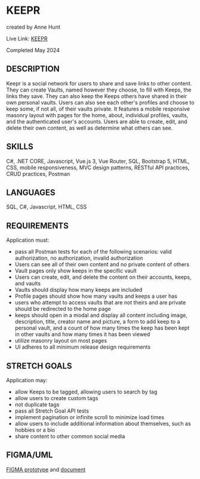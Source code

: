 # KEEPR

created by Anne Hunt

Live Link: [KEEPR](https://keepr.annehunt.dev)

Completed May 2024

## DESCRIPTION

Keepr is a social network for users to share and save links to other content. They can create Vaults, named however they choose, to fill with Keeps, the links they save. They can also keep the Keeps others have shared in their own personal vaults. Users can also see each other's profiles and choose to keep some, if not all, of their vaults private. It features a mobile responsive masonry layout with pages for the home, about, individual profiles, vaults, and the authenticated user's accounts. Users are able to create, edit, and delete their own content, as well as determine what others can see.

## SKILLS

C#, .NET CORE, Javascript, Vue.js 3, Vue Router, SQL, Bootstrap 5, HTML, CSS, mobile responsiveness, MVC design patterns, RESTful API practices, CRUD practices, Postman

## LANGUAGES

SQL, C#, Javascript, HTML, CSS

## REQUIREMENTS

Application must:

- pass all Postman tests for each of the following scenarios: valid authorization, no authorization, invalid authorization
- Users can see all of their own content and no private content of others
- Vault pages only show keeps in the specific vault
- Users can create, edit, and delete the content on their accounts, keeps, and vaults
- Vaults should display how many keeps are included
- Profile pages should show how many vaults and keeps a user has
- users who attempt to access vaults that are not theirs and are private should be redirected to the home page
- keeps should open in a modal and display all content including image, description, title, creator name and picture, a form to add keep to a personal vault, and a count of how many times the keep has been kept in other vaults and how many times it has been viewed
- utilize masonry layout on most pages
- UI adheres to all minimum release design requirements

## STRETCH GOALS

Application may:

- allow Keeps to be tagged, allowing users to search by tag
- allow users to create custom tags
- not duplicate tags
- pass all Stretch Goal API tests
- implement pagination or infinite scroll to minimize load times
- allow users to include additional information about themselves, such as hobbies or a bio
- share content to other common social media

## FIGMA/UML

[FIGMA prototype](https://www.figma.com/proto/5ImMGVfWaUJwSYLU4xscBk/Keepr?scaling=scale-down&page-id=0:1&starting-point-node-id=7786:144&node-id=7786:144) and [document](https://www.figma.com/file/5ImMGVfWaUJwSYLU4xscBk/Keepr)
